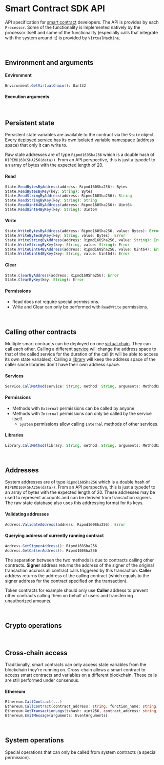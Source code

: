 # Smart Contract SDK API

API specification for [smart contract](../../../terminology.md) developers. The API is provides by each `Processor`. Some of the functionality is implemented natively by the processor itself and some of the functionality (especially calls that integrate with the system around it) is provided by `VirtualMachine`.

&nbsp;
## Environment and arguments

#### Environment

```ts
Environment.GetVirtualChain(): Uint32
```

#### Execution arguments

&nbsp;
## Persistent state

Persistent state variables are available to the contract via the `State` object. Every [deployed service](../../../terminology.md) has its own isolated variable namespace (address space) that only it can write to.

Raw state addresses are of type `Ripmd160Sha256` which is a double hash of `RIPEMD160(SHA256(data))`. From an API perspective, this is just a typedef to an array of bytes with the expected length of 20.

#### Read

```ts
State.ReadBytesByAddress(address: Ripmd160Sha256): Bytes
State.ReadBytesByKey(key: String): Bytes
State.ReadStringByAddress(address: Ripmd160Sha256): String
State.ReadStringByKey(key: String): String
State.ReadUint64ByAddress(address: Ripmd160Sha256): Uint64
State.ReadUint64ByKey(key: String): Uint64
```

#### Write

```ts
State.WriteBytesByAddress(address: Ripmd160Sha256, value: Bytes): Error
State.WriteBytesByKey(key: String, value: Bytes): Error
State.WriteStringByAddress(address: Ripmd160Sha256, value: String): Error
State.WriteStringByKey(key: String, value: String): Error
State.WriteUint64ByAddress(address: Ripmd160Sha256, value: Uint64): Error
State.WriteUint64ByKey(key: String, value: Uint64): Error
```

#### Clear

```ts
State.ClearByAddress(address: Ripmd160Sha256): Error
State.ClearByKey(key: String): Error
```

#### Permissions
* Read does not require special permissions.
* Write and Clear can only be performed with `ReadWrite` permissions.

&nbsp;
## Calling other contracts

Multiple smart contracts can be deployed on one [virtual chain](../../../terminology.md). They can call each other. Calling a different [service](../../../terminology.md) will change the address space to that of the called service for the duration of the call (it will be able to access its own state variables). Calling a [library](../../../terminology.md) will keep the address space of the caller since libraries don't have their own address space.

#### Services

```ts
Service.CallMethod(service: String, method: String, arguments: MethodCallArguments): MethodCallResult
```

#### Permissions
* Methods with `External` permissions can be called by anyone.
* Methods with `Internal` permissions can only be called by the service itself.
  * `System` permissions allow calling `Internal` methods of other services.

#### Libraries

```ts
Library.CallMethod(library: String, method: String, arguments: MethodCallArguments): MethodCallResult
```

&nbsp;
## Addresses

System addresses are of type `Ripmd160Sha256` which is a double hash of `RIPEMD160(SHA256(data))`. From an API perspective, this is just a typedef to an array of bytes with the expected length of 20. These addresses may be used to represent accounts and can be derived from transaction signers. The raw state database also uses this addressing format for its keys.

#### Validating addresses

```ts
Address.ValidateAddress(address: Ripmd160Sha256): Error
```

#### Querying address of currently running contract

```ts
Address.GetSignerAddress(): Ripmd160Sha256
Address.GetCallerAddress(): Ripmd160Sha256
```

The separation between the two methods is due to contracts calling other contracts. **Signer** address returns the address of the signer of the original transaction accross all contract calls triggered by this transaction. **Caller** address returns the address of the calling contract (which equals to the signer address for the contract specified on the transaction).

Token contracts for example should only use **Caller** address to prevent other contracts calling them on behalf of users and transferring unauthorized amounts.

&nbsp;
## Crypto operations

&nbsp;
## Cross-chain access

Traditionally, smart contracts can only access state variables from the blockchain they're running on. Cross-chain allows a smart contract to access smart contracts and variables on a different blockchain. These calls are still performed under consensus.

#### Ethereum

```ts
Ethereum.CallContract(...)
Ethereum.CallContract(contract_address: string, function_name: string, abi: string, arguments: MethodCallArguments): MethodCallResult
Ethereum.GetTransactionLogs(txhash: uint256, contract_address: string, event_signature: string) : EventLogs
Ethereum.EmitMessage(arguments: EventArguments)
```

&nbsp;
## System operations

Special operations that can only be called from system contracts (a special permission).
